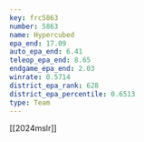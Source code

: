 ```yaml
---
key: frc5863
number: 5863
name: Hypercubed
epa_end: 17.09
auto_epa_end: 6.41
teleop_epa_end: 8.65
endgame_epa_end: 2.03
winrate: 0.5714
district_epa_rank: 628
district_epa_percentile: 0.6513
type: Team
---
```

[[2024mslr]]
